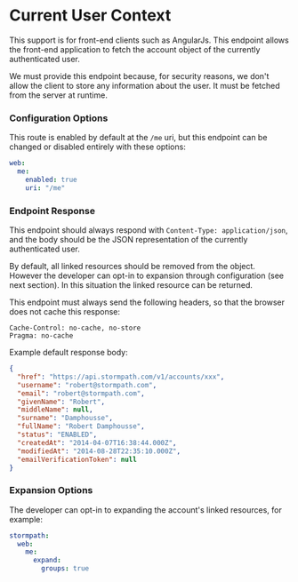 # Current User Context

This support is for front-end clients such as AngularJs.  This endpoint allows
the front-end application to fetch the account object of the currently
authenticated user.

We must provide this endpoint because, for security reasons, we don't allow the
client to store any information about the user.  It must be fetched from the
server at runtime.

### Configuration Options

This route is enabled by default at the `/me` uri, but this endpoint can be
changed or disabled entirely with these options:

```yaml
web:
  me:
    enabled: true
    uri: "/me"
```

### Endpoint Response

This endpoint should always respond with `Content-Type: application/json`, and
the body should be the JSON representation of the currently authenticated user.


By default, all linked resources should be removed from the object.  However the
developer can opt-in to expansion through configuration (see next section). In
this situation the linked resource can be returned.

This endpoint must always send the following headers, so that the browser does
not cache this response:

```
Cache-Control: no-cache, no-store
Pragma: no-cache
```

Example default response body:

```json
{
  "href": "https://api.stormpath.com/v1/accounts/xxx",
  "username": "robert@stormpath.com",
  "email": "robert@stormpath.com",
  "givenName": "Robert",
  "middleName": null,
  "surname": "Damphousse",
  "fullName": "Robert Damphousse",
  "status": "ENABLED",
  "createdAt": "2014-04-07T16:38:44.000Z",
  "modifiedAt": "2014-08-28T22:35:10.000Z",
  "emailVerificationToken": null
}
```

### Expansion Options

The developer can opt-in to expanding the account's linked resources, for
example:

```yaml
stormpath:
  web:
    me:
      expand:
        groups: true
```
